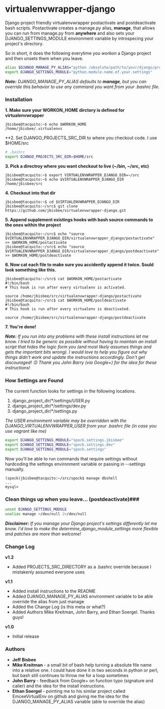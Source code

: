 # virtualenvwrapper-django #

Django project friendly virtualenvwrapper postactivate and postdeactivate bash scripts.  Postactivate creates a manage.py alias, **manage**, that allows you can run from manage.py from **anywhere** and also sets your DJANGO\_SETTINGS\_MODULE environment variable by introspecing your project's directory.

So in short, it does the following everytime you *workon* a Django project and then unsets them when you leave.

```bash
alias $DJANGO_MANAGE_PY_ALIAS="python /absolute/path/to/your/django/projects/manage.py"
export DJANGO_SETTINGS_MODULE="python.module.name.of.your.settings"
```

*__Note:__ DJANGO_MANAGE_PY_ALIAS defaults to __manage__, but you can override this behavior to use
any command you want from your .bashrc file.*

### Installation ###

**1. Make sure your WORKON_HOME dirctory is defined for virtualenvwrapper**

```console
jbisbee@tacquito:~$ echo $WORKON_HOME
/home/jbisbee/.virtualenvs
```

**2. Set DJANGO_PROJECTS_SRC_DIR to where you checkout code.  I use $HOME/src

```bash
# .bashrc
export DJANGO_PROJECTS_SRC_DIR=$HOME/src
```

**3. Pick a directroy where you want checkout to live (~/bin, ~/src, etc)**

```console
jbisbee@tacquito:~$ export VIRTUALENVWRAPPER_DJANGO_DIR=~/src
jbisbee@tacquito:~$ echo $VIRTUALENVWRAPPER_DJANGO_DIR
/home/jbisbee/src
```

**4. Checkout into that dir**

```console
jbisbee@tacquito:~$ cd $VIRTUALENVWRAPPER_DJANGO_DIR
jbisbee@tacquito:~/src$ git clone https://github.com/jbisbee/virtualenvwrapper-django.git
```

**5. Append supplement existings hooks with bash source commands to the ones within the project**

```console
jbisbee@tacquito:~/src$ echo "source $VIRTUALENVWRAPPER_DJANGO_DIR/virtualenvwrapper_django/postactivate" >> $WORKON_HOME/postactivate
jbisbee@tacquito:~/src$ echo "source $VIRTUALENVWRAPPER_DJANGO_DIR/virtualenvwrapper_django/postdeactivate" >> $WORKON_HOME/postdeactivate
```

**6. Now cat each file to make sure you accidently append it twice. Sould look something like this.**

```console
jbisbee@tacquito:~/src$ cat $WORKON_HOME/postactivate
#!/bin/bash
# This hook is run after every virtualenv is activated.

source /home/jbisbee/src/virtualenvwrapper-django/postactivate
jbisbee@tacquito:~/src$ cat $WORKON_HOME/postdeactivate
#!/bin/bash
# This hook is run after every virtualenv is deactivated.

source /home/jbisbee/src/virtualenvwrapper-django/postdeactivate
```

**7. You're done!**

*__Note:__ If you run into any problems with these install instructions let me know.  I tried to be
generic as possible without having to maintain an install script that hides the logic form you (and
most likely assumes things and gets the important bits wrong).  I would love to help you figure out
why things didn't work and update the instructions accordingly.  Don't get discouraged! :D  Thank
you John Barry (via Google+) for the idea for these instructions!*

### How Settings are Found ###

The current function looks for settings in the following locations. 

1. django\_project\_dir/\*/settings/USER.py
2. django\_project\_dir/\*/settings/dev.py
3. django\_project\_dir/\*/settings.py

*The USER environment variable may be overridden with the DJANGO_VIRTUALENVWRAPPER_USER from your .bashrc file (in case you use vagrant like me)*

```bash
export DJANGO_SETTINGS_MODULE="spock.settings.jbisbee"
export DJANGO_SETTINGS_MODULE="spock.settings.dev"
export DJANGO_SETTINGS_MODULE="spock.settings"
```

Now you'll be able to run commands that require settings without hardcoding the settings environment variable or passing in --settings manually. 

```console
(spock)jbisbee@tacquito:~/src/spock$ manage dbshell
...
mysql>
```

### Clean things up when you leave... (postdeactivate)###

```bash
unset DJANGO_SETTINGS_MODULE
unalias manage >/dev/null 2>/dev/null
```

*__Disclaimer:__ If you manage your Django project's settings differently let me know. I'd love to make the determine_django_module_settings more flexible and patches are more than welcome!*

### Change Log ###

**v1.2**
* Added PROJECTS_SRC_DIRECTORY as a .bashrc override because I mistakenly assumed everyone uses 

**v1.1**
* Added install instructions to the README
* Added DJANGO_MANAGE_PY_ALIAS environment variable to be able override the alias from just manage
* Added the Change Log (is this meta or what?)
* Added Authors Mike Kreitman, John Barry, and Ethan Soergel.  Thanks guys!

**v1.0**
* Initial release

### Authors ###

* **Jeff Bisbee**
* **Mike Kreitman** - a small bit of bash help turning a absolute file name into a relative one.  I
  could have done it in two seconds in python or perl, but bash still continues to throw me for a
  loop sometimes
* **John Barry** - feedback from Google+ on function typo (signature and caller) and the idea for the
  install instructions.
* **Ethan Soergel** - pointing me to his similar project called EmceeVirtualEnv on github and giving me
  the idea for the DJANGO_MANAGE_PY_ALIAS variable (able to override the alias)

